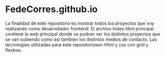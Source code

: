# FedeCorres.github.io
La finalidad de este repositorio es mostrar todos los proyectos que voy realizando como desarrollador frontend.
El archivo Index.html principal contiene la web principal donde se podran ver los distintos proyectos que se van subiendo como asi tambien los distintos medios de contacto.
Las tecnologias utilizadas para este repositorioson Html y css con grid y flexbox.

